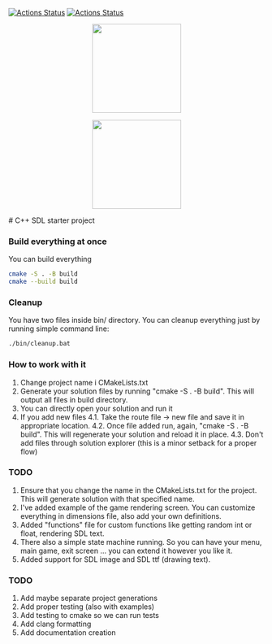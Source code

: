 
[![Actions Status](https://github.com/TheLartians/ModernCppStarter/workflows/Windows/badge.svg)](https://github.com/mmartincevic/CppSDLBoilerplate)
[![Actions Status](https://github.com/TheLartians/ModernCppStarter/workflows/Ubuntu/badge.svg)](https://github.com/mmartincevic/CppSDLBoilerplate)

<p align="center">
  <img src="https://repository-images.githubusercontent.com/254842585/4dfa7580-7ffb-11ea-99d0-46b8fe2f4170" height="175" width="auto" />
</p>

<p align="center">
  <img src="https://icon.icepanel.io/Technology/svg/Simple-DirectMedia-Layer-%28SDL%29.svg" height="175" width="auto" />
</p>
# C++ SDL starter project


### Build everything at once

You can build everything

```bash
cmake -S . -B build
cmake --build build
```

### Cleanup

You have two files inside bin/ directory. You can cleanup everything just by running simple command line:

```bash
./bin/cleanup.bat
```

### How to work with it

  1. Change project name i CMakeLists.txt
  2. Generate your solution files by running "cmake -S . -B build". This will output all files in build directory.
  3. You can directly open your solution and run it 
  4. If you add new files
    4.1. Take the route file -> new file and save it in appropriate location. 
    4.2. Once file added run, again, "cmake -S . -B build". This will regenerate your solution and reload it in place.
    4.3. Don't add files through solution explorer (this is a minor setback for a proper flow)
  

### TODO

  1. Ensure that you change the name in the CMakeLists.txt for the project. This will generate solution with that specified name.
  2. I've added example of the game rendering screen. You can customize everything in dimensions file, also add your own definitions.
  3. Added "functions" file for custom functions like getting random int or float, rendering SDL text.
  4. There also a simple state machine running. So you can have your menu, main game, exit screen ... you can extend it however you like it.
  5. Added support for SDL image and SDL ttf (drawing text).

### TODO

1. Add maybe separate project generations
2. Add proper testing (also with examples)
3. Add testing to cmake so we can run tests
4. Add clang formatting
5. Add documentation creation
